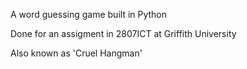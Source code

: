 A word guessing game built in Python

Done for an assigment in 2807ICT at Griffith University

Also known as 'Cruel Hangman'
